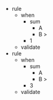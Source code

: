 * rule
   * when
      * sum
         * A
         * B >
      * 1
   * validate
* rule
   * when
      * sum
         * A
         * B >
      * 3
   * validate
